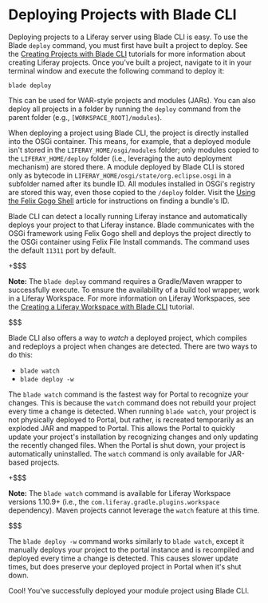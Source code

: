 # Deploying Projects with Blade CLI [](id=deploying-projects-with-blade-cli)

Deploying projects to a Liferay server using Blade CLI is easy. To use
the Blade `deploy` command, you must first have built a project to deploy. See
the
[Creating Projects with Blade CLI](/develop/tutorials/-/knowledge_base/7-1/creating-projects-with-blade-cli)
tutorials for more information about creating Liferay projects. Once you've
built a project, navigate to it in your terminal window and execute the following
command to deploy it:

    blade deploy

This can be used for WAR-style projects and modules (JARs). You can also deploy
all projects in a folder by running the `deploy` command from the parent folder
(e.g., `[WORKSPACE_ROOT]/modules`).

When deploying a project using Blade CLI, the project is directly installed into
the OSGi container. This means, for example, that a deployed module isn't stored
in the `LIFERAY_HOME/osgi/modules` folder; only modules copied to the
`LIFERAY_HOME/deploy` folder (i.e., leveraging the auto deployment mechanism)
are stored there. A module deployed by Blade CLI is stored only as bytecode in
`LIFERAY_HOME/osgi/state/org.eclipse.osgi` in a subfolder named after its bundle
ID. All modules installed in OSGi's registry are stored this way, even those
copied to the `/deploy` folder. Visit the 
[Using the Felix Gogo Shell](/develop/reference/-/knowledge_base/7-1/using-the-felix-gogo-shell)
article for instructions on finding a bundle's ID.

Blade CLI can detect a locally running Liferay instance and automatically
deploys your project to that Liferay instance. Blade communicates with the OSGi
framework using Felix Gogo shell and deploys the project directly to the OSGi
container using Felix File Install commands. The command uses the default
`11311` port by default.

+$$$

**Note:** The `blade deploy` command requires a Gradle/Maven wrapper to
successfully execute. To ensure the availability of a build tool wrapper, work
in a Liferay Workspace. For more information on Liferay Workspaces, see the
[Creating a Liferay Workspace with Blade CLI](/develop/tutorials/-/knowledge_base/7-1/creating-a-liferay-workspace-with-blade-cli)
tutorial.

$$$

Blade CLI also offers a way to *watch* a deployed project, which compiles and
redeploys a project when changes are detected. There are two ways to do this:

- `blade watch`
- `blade deploy -w`

The `blade watch` command is the fastest way for Portal to recognize your
changes. This is because the `watch` command does not rebuild your project every
time a change is detected. When running `blade watch`, your project is not
physically deployed to Portal, but rather, is recreated temporarily as an
exploded JAR and mapped to Portal. This allows the Portal to quickly update your
project's installation by recognizing changes and only updating the recently
changed files. When the Portal is shut down, your project is automatically
uninstalled. The `watch` command is only available for JAR-based projects.

+$$$

**Note:** The `blade watch` command is available for Liferay Workspace versions
1.10.9+ (i.e., the `com.liferay.gradle.plugins.workspace` dependency). Maven
projects cannot leverage the `watch` feature at this time.

$$$

The `blade deploy -w` command works similarly to `blade watch`, except it
manually deploys your project to the portal instance and is recompiled and
deployed every time a change is detected. This causes slower update times, but
does preserve your deployed project in Portal when it's shut down.

Cool! You've successfully deployed your module project using Blade CLI.

